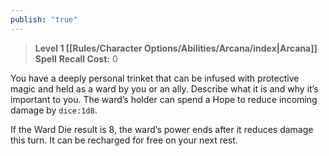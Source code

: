 ```yaml
---
publish: "true"
---
```

> **Level 1 [[Rules/Character Options/Abilities/Arcana/index|Arcana]] Spell**
> **Recall Cost:** 0

You have a deeply personal trinket that can be infused with protective magic and held as a ward by you or an ally. Describe what it is and why it’s important to you. The ward’s holder can spend a Hope to reduce incoming damage by `dice:1d8`.

If the Ward Die result is 8, the ward’s power ends after it reduces damage this turn. It can be recharged for free on your next rest.
